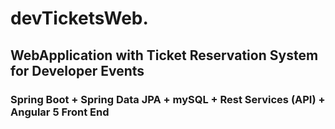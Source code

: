 # devTicketsWeb.
## WebApplication with Ticket Reservation System for Developer Events
### Spring Boot + Spring Data JPA + mySQL + Rest Services (API) + Angular 5 Front End 
